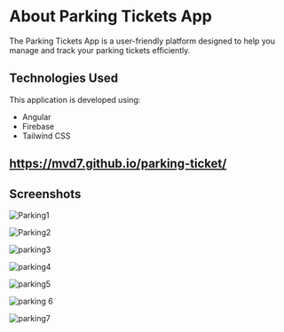 # About Parking Tickets App

The Parking Tickets App is a user-friendly platform designed to help you manage and track your parking tickets efficiently.

## Technologies Used

This application is developed using:

- Angular
- Firebase
- Tailwind CSS


## https://mvd7.github.io/parking-ticket/
## Screenshots

![Parking1](https://github.com/mvd7/parking-ticket/assets/118620242/bd8669d2-3609-4c49-b456-914976582bf4)

![Parking2](https://github.com/mvd7/parking-ticket/assets/118620242/a7c37c40-7f7a-44cc-9a2e-693f7dc4f198)

![parking3](https://github.com/mvd7/parking-ticket/assets/118620242/2d4af31e-8e37-430c-80c1-d766a6e97519)

![parking4](https://github.com/mvd7/parking-ticket/assets/118620242/3cc70921-e73c-417d-9e77-5c97eef62eae)

![parking5](https://github.com/mvd7/parking-ticket/assets/118620242/b282cfdd-35ca-44aa-975f-248aeff9e595)

![parking 6](https://github.com/mvd7/parking-ticket/assets/118620242/ce50c380-423e-4c5a-ae26-1124f33029b2)

![parking7](https://github.com/mvd7/parking-ticket/assets/118620242/bb35f0d3-fe65-4c02-bbd8-7f1a519b2fd9)

